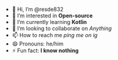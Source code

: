- 👋 Hi, I’m @resde832
- 👀 I’m interested in **Open-source**
- 🌱 I’m currently learning **Kotlin**
- 💞️ I’m looking to collaborate on *Anything*
- 📫 How to reach me *ping me on ig*
- 😄 Pronouns: he/him
- ⚡ Fun fact: **I know nothing**

<!---
Sayer-Al-Mamum/Sayer-Al-Mamum is a ✨ special ✨ repository because its `README.md` (this file) appears on your GitHub profile.
You can click the Preview link to take a look at your changes.
--->
